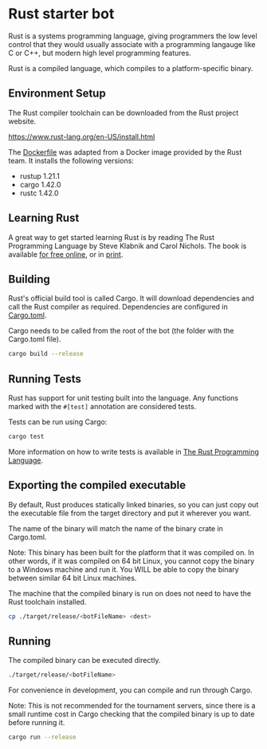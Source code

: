 # Rust starter bot

Rust is a systems programming language, giving programmers the low
level control that they would usually associate with a programming
langauge like C or C++, but modern high level programming features.

Rust is a compiled language, which compiles to a platform-specific
binary.

## Environment Setup

The Rust compiler toolchain can be downloaded from the Rust project
website.

https://www.rust-lang.org/en-US/install.html

The [Dockerfile](./Dockerfile) was adapted from a Docker image
provided by the Rust team. It installs the following versions:

- rustup 1.21.1
- cargo 1.42.0
- rustc 1.42.0

## Learning Rust

A great way to get started learning Rust is by reading The Rust
Programming Language by Steve Klabnik and Carol Nichols. The book is
available [for free online](https://doc.rust-lang.org/book/), or in
[print](https://nostarch.com/rust).

## Building

Rust's official build tool is called Cargo. It will download
dependencies and call the Rust compiler as required. Dependencies are
configured in [Cargo.toml](./Cargo.toml).

Cargo needs to be called from the root of the bot (the folder with the
Cargo.toml file).

```sh
cargo build --release
```

## Running Tests

Rust has support for unit testing built into the language. Any
functions marked with the `#[test]` annotation are considered tests.

Tests can be run using Cargo:

```sh
cargo test
```

More information on how to write tests is available in
[The Rust Programming Language](https://doc.rust-lang.org/book/ch11-00-testing.html).

## Exporting the compiled executable

By default, Rust produces statically linked binaries, so you can just
copy out the executable file from the target directory and put it
wherever you want.

The name of the binary will match the name of the binary crate in
Cargo.toml.

Note: This binary has been built for the platform that it was compiled
on. In other words, if it was compiled on 64 bit Linux, you cannot
copy the binary to a Windows machine and run it. You WILL be able to
copy the binary between similar 64 bit Linux machines.

The machine that the compiled binary is run on does not need to have
the Rust toolchain installed.

```sh
cp ./target/release/<botFileName> <dest>
```

## Running

The compiled binary can be executed directly.

```sh
./target/release/<botFileName>
```

For convenience in development, you can compile and run through Cargo.

Note: This is not recommended for the tournament servers, since there
is a small runtime cost in Cargo checking that the compiled binary is
up to date before running it.

```sh
cargo run --release
```
